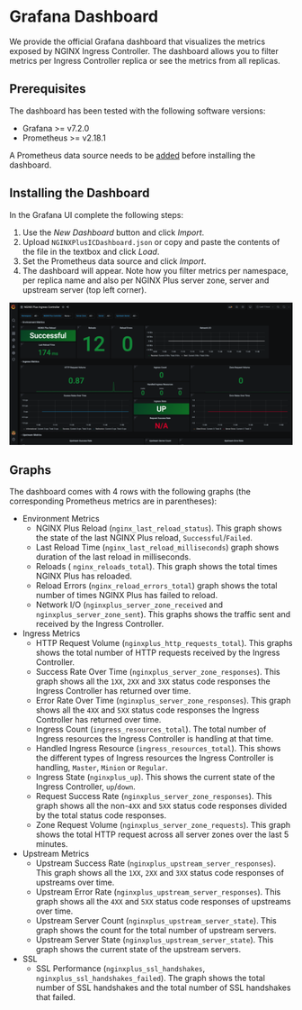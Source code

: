 # Grafana Dashboard

We provide the official Grafana dashboard that visualizes the metrics exposed by NGINX Ingress Controller. The
dashboard allows you to filter metrics per Ingress Controller replica or see the metrics from all replicas.

## Prerequisites

The dashboard has been tested with the following software versions:

- Grafana >= v7.2.0
- Prometheus >= v2.18.1

A Prometheus data source needs to be [added](https://prometheus.io/docs/visualization/grafana/#using) before installing
the dashboard.

## Installing the Dashboard

In the Grafana UI complete the following steps:

1. Use the *New Dashboard* button and click *Import*.
2. Upload `NGINXPlusICDashboard.json` or copy and paste the contents of the file in the textbox and click *Load*.
3. Set the Prometheus data source and click *Import*.
4. The dashboard will appear. Note how you filter metrics per namespace, per replica name and also per NGINX Plus server
   zone, server and upstream server  (top left corner).

![dashboard](./dashboard.png)

## Graphs

The dashboard comes with 4 rows with the following graphs (the corresponding Prometheus metrics are in parentheses):

- Environment Metrics
  - NGINX Plus Reload (`nginx_last_reload_status`). This graph shows the state of the last NGINX Plus reload,
    `Successful`/`Failed`.
  - Last Reload Time (`nginx_last_reload_milliseconds`) graph shows duration of the last reload in milliseconds.
  - Reloads ( `nginx_reloads_total`). This graph shows the total times NGINX Plus has reloaded.
  - Reload Errors (`nginx_reload_errors_total`) graph shows the total number of times NGINX Plus has failed to reload.
  - Network I/O (`nginxplus_server_zone_received` and `nginxplus_server_zone_sent`). This graphs shows the traffic sent
    and received by the Ingress Controller.
- Ingress Metrics
  - HTTP Request Volume (`nginxplus_http_requests_total`). This graphs shows the total number of HTTP requests received
    by the Ingress Controller.
  - Success Rate Over Time (`nginxplus_server_zone_responses`). This graph shows all the `1XX`, `2XX` and `3XX` status
    code responses the Ingress Controller has returned over time.
  - Error Rate Over Time (`nginxplus_server_zone_responses`). This graph shows all the `4XX` and `5XX` status code
    responses the Ingress Controller has returned over time.
  - Ingress Count (`ingress_resources_total`). The total number of Ingress resources the Ingress Controller is handling
    at that time.
  - Handled Ingress Resource (`ingress_resources_total`). This shows the different types of Ingress resources the
    Ingress Controller is handling, `Master`, `Minion` or `Regular`.
  - Ingress State (`nginxplus_up`). This shows the current state of the Ingress Controller, `up`/`down`.
  - Request Success Rate (`nginxplus_server_zone_responses`). This graph shows all the non-`4XX` and `5XX` status code
    responses divided by the total status code responses.
  - Zone Request Volume (`nginxplus_server_zone_requests`). This graph shows the total HTTP request across all server
    zones over the last 5 minutes.
- Upstream Metrics
  - Upstream Success Rate (`nginxplus_upstream_server_responses`). This graph shows all the `1XX`, `2XX` and `3XX`
    status code responses of upstreams over time.
  - Upstream Error Rate (`nginxplus_upstream_server_responses`). This graph shows all the `4XX` and `5XX` status code
    responses of upstreams over time.
  - Upstream Server Count (`nginxplus_upstream_server_state`). This graph shows the count for the total number of
    upstream servers.
  - Upstream Server State (`nginxplus_upstream_server_state`). This graph shows the current state of the upstream
    servers.
- SSL
  - SSL Performance (`nginxplus_ssl_handshakes`, `nginxplus_ssl_handshakes_failed`). The graph shows the total number of
    SSL handshakes and the total number of SSL handshakes that failed.
